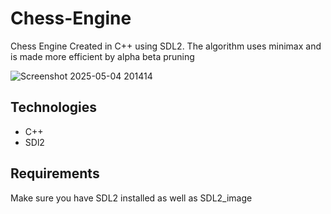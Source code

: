# Chess-Engine

Chess Engine Created in C++ using SDL2. The algorithm uses minimax and is made more efficient by alpha beta pruning

![Screenshot 2025-05-04 201414](https://github.com/user-attachments/assets/744ea7d1-a0f0-4a61-a4a3-7d128fc2dac1)

## Technologies
- C++
- SDl2

## Requirements
Make sure you have SDL2 installed as well as SDL2_image <br/>
